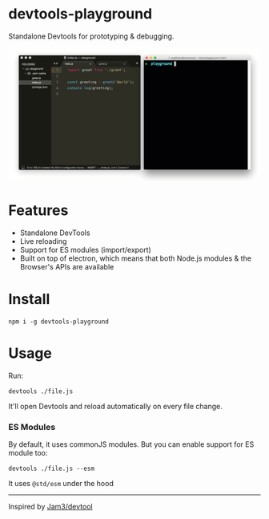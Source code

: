 # devtools-playground
Standalone Devtools for prototyping & debugging.

<img src="./animation.gif" />

# Features
- Standalone DevTools
- Live reloading
- Support for ES modules (import/export)
- Built on top of electron, which means that both Node.js modules & the Browser's APIs are available

# Install
```
npm i -g devtools-playground
```

# Usage

Run: 
```
devtools ./file.js
```
It'll open Devtools and reload automatically on every file change.

### ES Modules
By default, it uses commonJS modules.
But you can enable support for ES module too:

```
devtools ./file.js --esm
```

It uses `@std/esm` under the hood

---

Inspired by [Jam3/devtool](https://github.com/Jam3/devtool)
